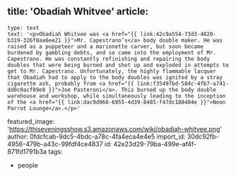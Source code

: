 title: '​Obadiah Whitvee'
article:
  -
    type: text
    text: '<p>Obadiah Whitvee was <a href="{{ link:42c9a554-73d3-4820-b319-326f8aa6ee21 }}">Mr. Capestrano’s</a> body double maker. He was raised as a puppeteer and a marionette carver, but soon became burdened by gambling debts, and so came into the employment of Mr. Capestrano. He was constantly refinishing and repairing the body doubles that were being burned and shot up and exploded in attempts to get to Mr. Capestrano. Unfortunately, the highly flammable lacquer that Obadiah had to apply to the body doubles was ignited by a stray cigarette ash, probably from <a href="{{ link:f35497bd-584c-4fb7-a741-dd0c0acf89e8 }}">Joe Pasteroni</a>. This burned up the body double warehouse and workshop, while simultaneously leading to the inception of the <a href="{{ link:dac9d966-6955-4d39-8485-f47dc188404e }}">Neon Parrot Lounge</a>.</p>'
featured_image: 'https://thiseveningsshow.s3.amazonaws.com/wiki/obadiah-whitvee.png'
author: 0fdcfcab-9dc5-4bdc-a78c-4fa4eca4e4e5
import_id: 30dc92fb-4956-479b-a43c-99fdf4ce4837
id: 42e23d29-79ba-499e-af4f-871fd1791b3a
tags:
  - people
